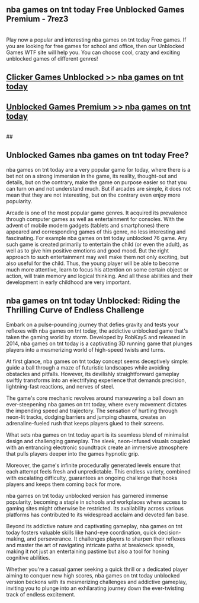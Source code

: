 ## nba games on tnt today Free Unblocked Games Premium - 7rez3 <br>
<br>
Play now a popular and interesting nba games on tnt today Free games. If you are looking for free games for school and office, then our Unblocked Games WTF site will help you. You can choose cool, crazy and exciting unblocked games of different genres!


##  [Clicker Games Unblocked >> nba games on tnt today](http://freeplayer.one?title=nba_games_on_tnt_today&ref=04)

##  [Unblocked Games Premium >> nba games on tnt today](http://freeplayer.one?title=nba_games_on_tnt_today&ref=04)
  <br>
  ##



## Unblocked Games nba games on tnt today Free?

nba games on tnt today are a very popular game for today, where there is a bet not on a strong immersion in the game, its reality, thought-out and details, but on the contrary, make the game on purpose easier so that you can turn on and not understand much. But if arcades are simple, it does not mean that they are not interesting, but on the contrary even enjoy more popularity.

Arcade is one of the most popular game genres. It acquired its prevalence through computer games as well as entertainment for consoles. With the advent of mobile modern gadgets (tablets and smartphones) there appeared and corresponding games of this genre, no less interesting and fascinating. For example nba games on tnt today unblocked 76 game. Any such game is created primarily to entertain the child (or even the adult), as well as to give him positive emotions and good mood. But the right approach to such entertainment may well make them not only exciting, but also useful for the child. Thus, the young player will be able to become much more attentive, learn to focus his attention on some certain object or action, will train memory and logical thinking. And all these abilities and their development in early childhood are very important.

##  nba games on tnt today Unblocked: Riding the Thrilling Curve of Endless Challenge

Embark on a pulse-pounding journey that defies gravity and tests your reflexes with nba games on tnt today, the addictive unblocked game that's taken the gaming world by storm. Developed by RobKayS and released in 2014, nba games on tnt today is a captivating 3D running game that plunges players into a mesmerizing world of high-speed twists and turns.

At first glance, nba games on tnt today concept seems deceptively simple: guide a ball through a maze of futuristic landscapes while avoiding obstacles and pitfalls. However, its devilishly straightforward gameplay swiftly transforms into an electrifying experience that demands precision, lightning-fast reactions, and nerves of steel.

The game's core mechanic revolves around maneuvering a ball down an ever-steepening nba games on tnt today, where every movement dictates the impending speed and trajectory. The sensation of hurtling through neon-lit tracks, dodging barriers and jumping chasms, creates an adrenaline-fueled rush that keeps players glued to their screens.

What sets nba games on tnt today apart is its seamless blend of minimalist design and challenging gameplay. The sleek, neon-infused visuals coupled with an entrancing electronic soundtrack create an immersive atmosphere that pulls players deeper into the games hypnotic grip.

Moreover, the game's infinite procedurally generated levels ensure that each attempt feels fresh and unpredictable. This endless variety, combined with escalating difficulty, guarantees an ongoing challenge that hooks players and keeps them coming back for more.

nba games on tnt today unblocked version has garnered immense popularity, becoming a staple in schools and workplaces where access to gaming sites might otherwise be restricted. Its availability across various platforms has contributed to its widespread acclaim and devoted fan base.

Beyond its addictive nature and captivating gameplay, nba games on tnt today fosters valuable skills like hand-eye coordination, quick decision-making, and perseverance. It challenges players to sharpen their reflexes and master the art of navigating intricate paths at breakneck speeds, making it not just an entertaining pastime but also a tool for honing cognitive abilities.

Whether you're a casual gamer seeking a quick thrill or a dedicated player aiming to conquer new high scores, nba games on tnt today unblocked version beckons with its mesmerizing challenges and addictive gameplay, inviting you to plunge into an exhilarating journey down the ever-twisting track of endless excitement.